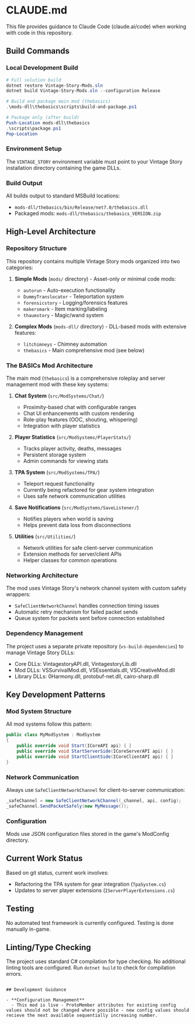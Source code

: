 # CLAUDE.md

This file provides guidance to Claude Code (claude.ai/code) when working with code in this repository.



## Build Commands

### Local Development Build
```powershell
# Full solution build
dotnet restore Vintage-Story-Mods.sln
dotnet build Vintage-Story-Mods.sln --configuration Release

# Build and package main mod (thebasics)
.\mods-dll\thebasics\scripts\build-and-package.ps1

# Package only (after build)
Push-Location mods-dll\thebasics
.\scripts\package.ps1
Pop-Location
```

### Environment Setup
The `VINTAGE_STORY` environment variable must point to your Vintage Story installation directory containing the game DLLs.

### Build Output
All builds output to standard MSBuild locations:
- `mods-dll/thebasics/bin/Release/net7.0/thebasics.dll`
- Packaged mods: `mods-dll/thebasics/thebasics_VERSION.zip`

## High-Level Architecture

### Repository Structure
This repository contains multiple Vintage Story mods organized into two categories:

1. **Simple Mods** (`mods/` directory) - Asset-only or minimal code mods:
   - `autorun` - Auto-execution functionality
   - `DummyTranslocator` - Teleportation system
   - `forensicstory` - Logging/forensics features
   - `makersmark` - Item marking/labeling
   - `thaumstory` - Magic/wand system

2. **Complex Mods** (`mods-dll/` directory) - DLL-based mods with extensive features:
   - `litchimneys` - Chimney automation
   - `thebasics` - Main comprehensive mod (see below)

### The BASICs Mod Architecture

The main mod (`thebasics`) is a comprehensive roleplay and server management mod with these key systems:

1. **Chat System** (`src/ModSystems/Chat/`)
   - Proximity-based chat with configurable ranges
   - Chat UI enhancements with custom rendering
   - Role-play features (OOC, shouting, whispering)
   - Integration with player statistics

2. **Player Statistics** (`src/ModSystems/PlayerStats/`)
   - Tracks player activity, deaths, messages
   - Persistent storage system
   - Admin commands for viewing stats

3. **TPA System** (`src/ModSystems/TPA/`)
   - Teleport request functionality
   - Currently being refactored for gear system integration
   - Uses safe network communication utilities

4. **Save Notifications** (`src/ModSystems/SaveListener/`)
   - Notifies players when world is saving
   - Helps prevent data loss from disconnections

5. **Utilities** (`src/Utilities/`)
   - Network utilities for safe client-server communication
   - Extension methods for server/client APIs
   - Helper classes for common operations

### Networking Architecture

The mod uses Vintage Story's network channel system with custom safety wrappers:
- `SafeClientNetworkChannel` handles connection timing issues
- Automatic retry mechanism for failed packet sends
- Queue system for packets sent before connection established

### Dependency Management

The project uses a separate private repository (`vs-build-dependencies`) to manage Vintage Story DLLs:
- Core DLLs: VintagestoryAPI.dll, VintagestoryLib.dll
- Mod DLLs: VSSurvivalMod.dll, VSEssentials.dll, VSCreativeMod.dll
- Library DLLs: 0Harmony.dll, protobuf-net.dll, cairo-sharp.dll

## Key Development Patterns

### Mod System Structure
All mod systems follow this pattern:
```csharp
public class MyModSystem : ModSystem
{
    public override void Start(ICoreAPI api) { }
    public override void StartServerSide(ICoreServerAPI api) { }
    public override void StartClientSide(ICoreClientAPI api) { }
}
```

### Network Communication
Always use `SafeClientNetworkChannel` for client-to-server communication:
```csharp
_safeChannel = new SafeClientNetworkChannel(_channel, api, config);
_safeChannel.SendPacketSafely(new MyMessage());
```

### Configuration
Mods use JSON configuration files stored in the game's ModConfig directory.

## Current Work Status

Based on git status, current work involves:
- Refactoring the TPA system for gear integration (`TpaSystem.cs`)
- Updates to server player extensions (`IServerPlayerExtensions.cs`)

## Testing

No automated test framework is currently configured. Testing is done manually in-game.

## Linting/Type Checking

The project uses standard C# compilation for type checking. No additional linting tools are configured.
Run `dotnet build` to check for compilation errors.
```

## Development Guidance

- **Configuration Management**
  - This mod is live - ProtoMember attributes for existing config values should not be changed where possible - new config values should recieve the next available sequentially increasing number.